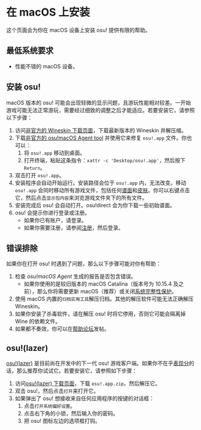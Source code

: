# 在 macOS 上安装

这个页面会为你在 macOS 设备上安装 osu! 提供有限的帮助。

## 最低系统要求

- 性能不错的 macOS 设备。

## 安装 osu!

macOS 版本的 osu! 可能会出现轻微的显示问题，且游玩性能相对较差。一开始游戏可能无法正常游玩，需要经过细致的调整之后才能适应。若要安装它，请参照以下步骤：

1. 访问[非官方的 Wineskin 下载页面](https://osu.ppy.sh/community/forums/topics/1106057)，下载最新版本的 Wineskin 并解压缩。
2. 下载[非官方的 osu!macOS Agent tool](https://osu.ppy.sh/community/forums/topics/1036678) 并使用它来修复 `osu!.app` 文件。你也可以：
   1. 将 `osu!.app` 移动到桌面。
   2. 打开终端，粘贴这条指令：`xattr -c 'Desktop/osu!.app'`，然后按下 `Return`。
3. 双击打开 `osu!.app`。
4. 安装程序会自动开始运行。安装路径会位于 `osu!.app` 内，无法改变。移动 `osu!.app` 会同时移动所有游戏文件，包括任何[谱面](/wiki/Beatmap)和[皮肤](/wiki/Skin)。你可以右键点击它，然后点击`显示包内容`来浏览游戏文件夹下的所有文件。
5. 安装完成后 osu! 会自动打开。osu!direct 会为你下载一些初始谱面。
6. osu! 会提示你进行登录或注册。
   - 如果你已有账户，请登录。
   - 如果你需要注册，请参阅[注册](/wiki/Registration)，然后登录。

## 错误排除

如果你在打开 osu! 时遇到了问题，那么以下步骤可能对你有帮助：

1. 检查 *osu!macOS Agent* 生成的报告是否包含错误。
   - 如果你使用的是较旧版本的 macOS Catalina（版本号为 10.15.4 及之前），那么你将需要更新 macOS（推荐）或关闭[系统完整性保护](https://developer.apple.com/documentation/security/disabling_and_enabling_system_integrity_protection)。
2. 使用 macOS 内置的`归档实用工具`解压归档。其他的解压软件可能无法正确解压 Wineskin。
3. 如果你安装了杀毒软件，请在解压 osu! 时将它停用，否则它可能会隔离掉 Wine 的依赖文件。
4. 如果都不奏效，你可以在[帮助论坛](https://osu.ppy.sh/community/forums/5)发帖。

## osu!(lazer)

[osu!(lazer)](/wiki/Client/Release_stream/Lazer) 是目前尚在开发中的下一代 osu! 游戏客户端。如果你不在乎[表现分](/wiki/Performance_points)的话，那么推荐你试试它。若要安装它，请参照如下步骤：

1. 访问[osu!(lazer) 下载页面](https://github.com/ppy/osu/releases/latest)，下载 `osu!.app.zip`，然后解压它。
2. 双击 osu!，然后点击`打开`来打开它。
3. 如果弹出了 osu! 想接收来自任何应用程序的按键的对话框：
   1. 点击`打开系统偏好设置`。
   2. 点击右下角的小锁，然后输入你的密码。
   3. 把 osu! 图标左边的选项框打钩。
